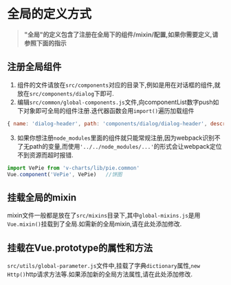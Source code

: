 # 全局的定义方式
>**"全局"的定义包含了注册在全局下的组件/mixin/配置,如果你需要定义,请参照下面的指示** 
## 注册全局组件
1. 组件的文件请放在`src/components`对应的目录下,例如是用在对话框的组件,就放在`src/components/dialog`下即可.
2. 编辑`src/common/global-components.js`文件,向componentList数字push如下对象即可全局的组件注册.迭代器函数会用`import()`遍历加载组件
```JavaScript
{ name: 'dialog-header', path: 'components/dialog/dialog-header', describe: '对话框的底部头部' }
```
3. 如果你想注册`node_modules`里面的组件就只能常规注册,因为webpack识别不了无path的变量,而使用`'../../node_modules/...'`的形式会让webpack定位不到资源而超时报错.
```JavaScript
import VePie from 'v-charts/lib/pie.common'
Vue.component('VePie', VePie)   //饼图
```
## 挂载全局的mixin
mixin文件一般都是放在了`src/mixins`目录下,其中`global-mixins.js`是用`Vue.mixin()`挂载到了全局.如需新的全局mixin,请在此处添加修改.

## 挂载在Vue.prototype的属性和方法
`src/utils/global-parameter.js`文件中,挂载了字典`dictionary`属性,`new Http()`http请求方法等.如果添加新的全局方法属性,请在此处添加修改.